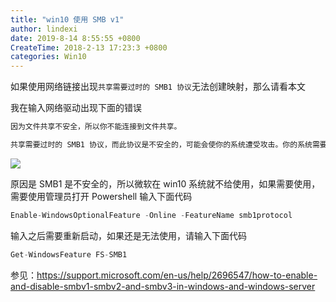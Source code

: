 ```yaml
---
title: "win10 使用 SMB v1"
author: lindexi
date: 2019-8-14 8:55:55 +0800
CreateTime: 2018-2-13 17:23:3 +0800
categories: Win10
---
```


如果使用网络链接出现`共享需要过时的 SMB1 协议`无法创建映射，那么请看本文

<!--more-->


<!-- csdn -->

我在输入网络驱动出现下面的错误

```csharp
因为文件共享不安全，所以你不能连接到文件共享。

共享需要过时的 SMB1 协议，而此协议是不安全的，可能会使你的系统遭受攻击。你的系统需要 SMB2 或更高版本。
```

![](http://image.acmx.xyz/34fdad35-5dfe-a75b-2b4b-8c5e313038e2%2F201818172624.jpg)

原因是 SMB1 是不安全的，所以微软在 win10 系统就不给使用，如果需要使用，需要使用管理员打开 Powershell 输入下面代码

```csharp
Enable-WindowsOptionalFeature -Online -FeatureName smb1protocol
```

输入之后需要重新启动，如果还是无法使用，请输入下面代码

```csharp
Get-WindowsFeature FS-SMB1
```


参见：https://support.microsoft.com/en-us/help/2696547/how-to-enable-and-disable-smbv1-smbv2-and-smbv3-in-windows-and-windows-server


